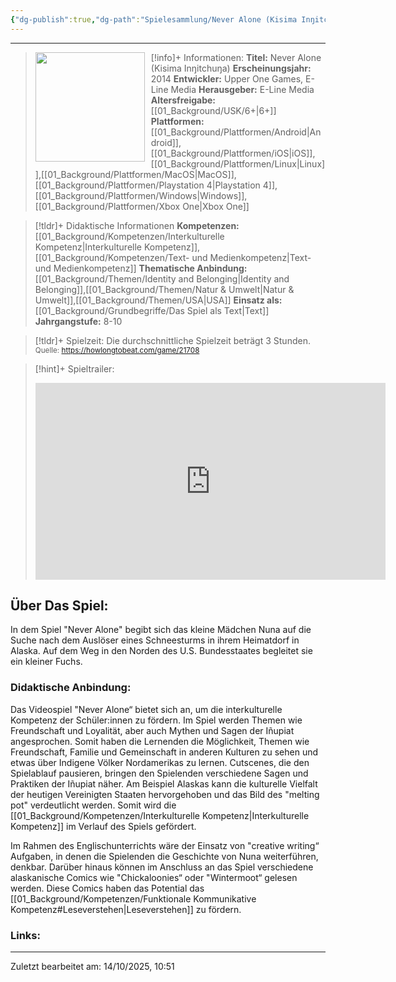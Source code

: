```yaml
---
{"dg-publish":true,"dg-path":"Spielesammlung/Never Alone (Kisima Inŋitchuŋa).md","permalink":"/spielesammlung/never-alone-kisima-innitchuna/","noteIcon":"1"}
---
```


---
>[!info]+ Informationen:
><img src="https://cdn1.epicgames.com/offer/b13f6a1e5121469d8a825947b759339d/EGS_NeverAloneKisimaIngitchuna_UpperOneGamesELineMedia_S2_1200x1600-f1c99ff9638dd36c65e87dedcbb564f1" style="float:left;height:175px;padding-right:10px">**Titel:** Never Alone (Kisima Inŋitchuŋa)
>**Erscheinungsjahr:** 2014
>**Entwickler:** Upper One Games, E-Line Media
>**Herausgeber:** E-Line Media
>**Altersfreigabe:** [[01_Background/USK/6+\|6+]]
>**Plattformen:** [[01_Background/Plattformen/Android\|Android]],[[01_Background/Plattformen/iOS\|iOS]],[[01_Background/Plattformen/Linux\|Linux]],[[01_Background/Plattformen/MacOS\|MacOS]],[[01_Background/Plattformen/Playstation 4\|Playstation 4]],[[01_Background/Plattformen/Windows\|Windows]],[[01_Background/Plattformen/Xbox One\|Xbox One]]

>[!tldr]+ Didaktische Informationen
>**Kompetenzen:** [[01_Background/Kompetenzen/Interkulturelle Kompetenz\|Interkulturelle Kompetenz]],[[01_Background/Kompetenzen/Text- und Medienkompetenz\|Text- und Medienkompetenz]]
>**Thematische Anbindung:** [[01_Background/Themen/Identity and Belonging\|Identity and Belonging]],[[01_Background/Themen/Natur & Umwelt\|Natur & Umwelt]],[[01_Background/Themen/USA\|USA]]
>**Einsatz als:** [[01_Background/Grundbegriffe/Das Spiel als Text\|Text]]
>**Jahrgangstufe:** 8-10

>[!tldr]+ Spielzeit: 
>Die durchschnittliche Spielzeit beträgt 3 Stunden.  
><sub>Quelle: https://howlongtobeat.com/game/21708</sub>

>[!hint]+ Spieltrailer:
><iframe width="560" height="315" src="https://www.youtube.com/embed/lM_80zVzwpI?si=mOUt_LMgJYPDSR1X" title="YouTube video player" frameborder="0" allow="accelerometer; autoplay; clipboard-write; encrypted-media; gyroscope; picture-in-picture; web-share" referrerpolicy="strict-origin-when-cross-origin" allowfullscreen></iframe>
## Über Das Spiel:
In dem Spiel "Never Alone" begibt sich das kleine Mädchen Nuna auf die Suche nach dem Auslöser eines Schneesturms in ihrem Heimatdorf in Alaska. Auf dem Weg in den Norden des U.S. Bundesstaates begleitet sie ein kleiner Fuchs.
### Didaktische Anbindung:
Das Videospiel "Never Alone“ bietet sich an, um die interkulturelle Kompetenz der Schüler:innen zu fördern. Im Spiel werden Themen wie Freundschaft und Loyalität, aber auch Mythen und Sagen der Iñupiat angesprochen. Somit haben die Lernenden die Möglichkeit, Themen wie Freundschaft, Familie und Gemeinschaft in anderen Kulturen zu sehen und etwas über Indigene Völker Nordamerikas zu lernen. Cutscenes, die den Spielablauf pausieren, bringen den Spielenden verschiedene Sagen und Praktiken der Iñupiat näher.
Am Beispiel Alaskas kann die kulturelle Vielfalt der heutigen Vereinigten Staaten hervorgehoben und das Bild des "melting pot" verdeutlicht werden. Somit wird die [[01_Background/Kompetenzen/Interkulturelle Kompetenz\|Interkulturelle Kompetenz]] im Verlauf des Spiels gefördert. 

Im Rahmen des Englischunterrichts wäre der Einsatz von "creative writing“ Aufgaben, in denen die Spielenden die Geschichte von Nuna weiterführen, denkbar. Darüber hinaus können im Anschluss an das Spiel verschiedene alaskanische Comics wie "Chickaloonies“ oder "Wintermoot“ gelesen werden. Diese Comics haben das Potential das [[01_Background/Kompetenzen/Funktionale Kommunikative Kompetenz#Leseverstehen\|Leseverstehen]] zu fördern. 
### Links:

---
Zuletzt bearbeitet am: 14/10/2025, 10:51